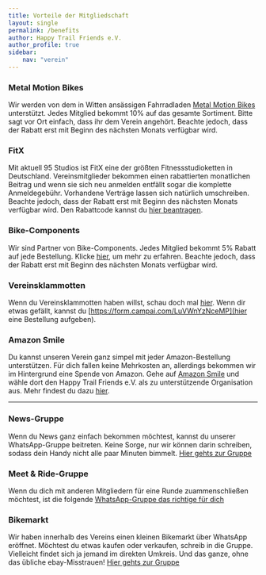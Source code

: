 ```yaml
---
title: Vorteile der Mitgliedschaft
layout: single
permalink: /benefits
author: Happy Trail Friends e.V.
author_profile: true
sidebar:
    nav: "verein"
---
```


### Metal Motion Bikes
Wir werden von dem in Witten ansässigen Fahrradladen [Metal Motion Bikes](https://metalmotionbikes.de/) unterstützt. Jedes Mitglied bekommt 10% auf das gesamte Sortiment. Bitte sagt vor Ort einfach, dass ihr dem Verein angehört. Beachte jedoch, dass der Rabatt erst mit Beginn des nächsten Monats verfügbar wird.

### FitX
Mit aktuell 95 Studios ist FitX eine der größten Fitnessstudioketten in Deutschland. Vereinsmitglieder bekommen einen rabattierten monatlichen Beitrag und wenn sie sich neu anmelden entfällt sogar die komplette Anmeldegebühr. Vorhandene Verträge lassen sich natürlich umschreiben. Beachte jedoch, dass der Rabatt erst mit Beginn des nächsten Monats verfügbar wird. Den Rabattcode kannst du [hier beantragen](https://one.campai.com/f/mSDk9qCHAVUZ).

### Bike-Components
Wir sind Partner von Bike-Components. Jedes Mitglied bekommt 5% Rabatt auf jede Bestellung. Klicke [hier](/bike-components), um mehr zu erfahren. Beachte jedoch, dass der Rabatt erst mit Beginn des nächsten Monats verfügbar wird.

### Vereinsklammotten
Wenn du Vereinsklammotten haben willst, schau doch mal [hier](https://www.instagram.com/stories/highlights/17966610712742320/). Wenn dir etwas gefällt, kannst du [https://form.campai.com/LuVWnYzNceMP](hier eine Bestellung aufgeben).

### Amazon Smile
Du kannst unseren Verein ganz simpel mit jeder Amazon-Bestellung unterstützen. Für dich fallen keine Mehrkosten an, allerdings bekommen wir im Hintergrund eine Spende von Amazon. Gehe auf [Amazon Smile](https://smile.amazon.de/) und wähle dort den Happy Trail Friends e.V. als zu unterstützende Organisation aus. Mehr findest du dazu [hier](https://www.happytrailfriends.de/amazon-smile/).

---

### News-Gruppe
Wenn du News ganz einfach bekommen möchtest, kannst du unserer WhatsApp-Gruppe beitreten. Keine Sorge, nur wir können darin schreiben, sodass dein Handy nicht alle paar Minuten bimmelt. [Hier gehts zur Gruppe](https://chat.whatsapp.com/KNxeW86HrfY62sWjAIaR1S)

### Meet & Ride-Gruppe
Wenn du dich mit anderen Mitgliedern für eine Runde zuammenschließen möchtest, ist die folgende [WhatsApp-Gruppe das richtige für dich](https://chat.whatsapp.com/IDxSEOfp7J45Q6qJj36n5l)

### Bikemarkt
Wir haben innerhalb des Vereins einen kleinen Bikemarkt über WhatsApp eröffnet. Möchtest du etwas kaufen oder verkaufen, schreib in die Gruppe. Vielleicht findet sich ja jemand im direkten Umkreis. Und das ganze, ohne das übliche ebay-Misstrauen! [Hier gehts zur Gruppe](https://chat.whatsapp.com/KCGLxBOdZJNIgZ8s7CnpjJ)